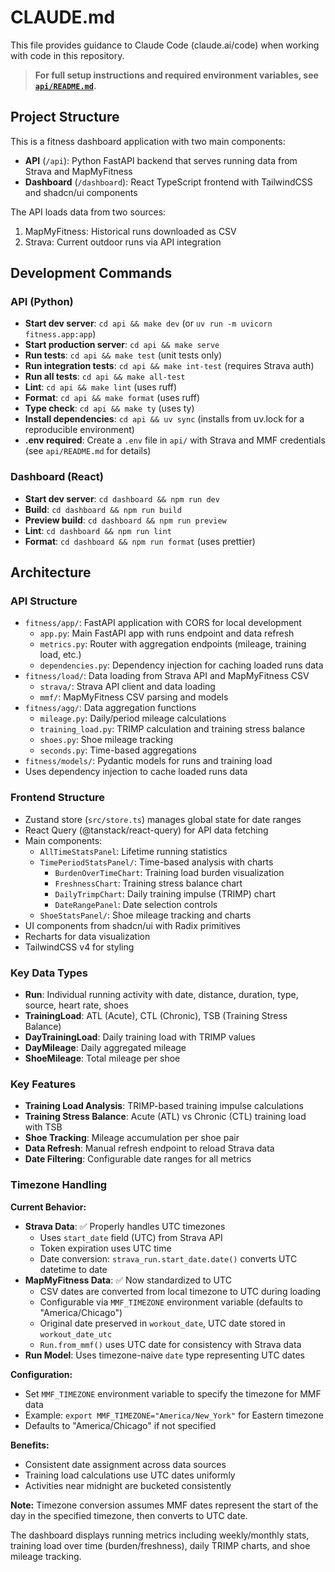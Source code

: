 # CLAUDE.md

This file provides guidance to Claude Code (claude.ai/code) when working with code in this repository.

> **For full setup instructions and required environment variables, see [`api/README.md`](api/README.md).**

## Project Structure

This is a fitness dashboard application with two main components:
- **API** (`/api`): Python FastAPI backend that serves running data from Strava and MapMyFitness
- **Dashboard** (`/dashboard`): React TypeScript frontend with TailwindCSS and shadcn/ui components

The API loads data from two sources:
1. MapMyFitness: Historical runs downloaded as CSV
2. Strava: Current outdoor runs via API integration

## Development Commands

### API (Python)
- **Start dev server**: `cd api && make dev` (or `uv run -m uvicorn fitness.app:app`)
- **Start production server**: `cd api && make serve`
- **Run tests**: `cd api && make test` (unit tests only)
- **Run integration tests**: `cd api && make int-test` (requires Strava auth)
- **Run all tests**: `cd api && make all-test`
- **Lint**: `cd api && make lint` (uses ruff)
- **Format**: `cd api && make format` (uses ruff)
- **Type check**: `cd api && make ty` (uses ty)
- **Install dependencies**: `cd api && uv sync` (installs from uv.lock for a reproducible environment)
- **.env required**: Create a `.env` file in `api/` with Strava and MMF credentials (see `api/README.md` for details)

### Dashboard (React)
- **Start dev server**: `cd dashboard && npm run dev`
- **Build**: `cd dashboard && npm run build`
- **Preview build**: `cd dashboard && npm run preview`
- **Lint**: `cd dashboard && npm run lint`
- **Format**: `cd dashboard && npm run format` (uses prettier)

## Architecture

### API Structure
- `fitness/app/`: FastAPI application with CORS for local development
  - `app.py`: Main FastAPI app with runs endpoint and data refresh
  - `metrics.py`: Router with aggregation endpoints (mileage, training load, etc.)
  - `dependencies.py`: Dependency injection for caching loaded runs data
- `fitness/load/`: Data loading from Strava API and MapMyFitness CSV
  - `strava/`: Strava API client and data loading
  - `mmf/`: MapMyFitness CSV parsing and models
- `fitness/agg/`: Data aggregation functions
  - `mileage.py`: Daily/period mileage calculations
  - `training_load.py`: TRIMP calculation and training stress balance
  - `shoes.py`: Shoe mileage tracking
  - `seconds.py`: Time-based aggregations
- `fitness/models/`: Pydantic models for runs and training load
- Uses dependency injection to cache loaded runs data

### Frontend Structure
- Zustand store (`src/store.ts`) manages global state for date ranges
- React Query (@tanstack/react-query) for API data fetching
- Main components:
  - `AllTimeStatsPanel`: Lifetime running statistics
  - `TimePeriodStatsPanel/`: Time-based analysis with charts
    - `BurdenOverTimeChart`: Training load burden visualization
    - `FreshnessChart`: Training stress balance chart
    - `DailyTrimpChart`: Daily training impulse (TRIMP) chart
    - `DateRangePanel`: Date selection controls
  - `ShoeStatsPanel/`: Shoe mileage tracking and charts
- UI components from shadcn/ui with Radix primitives
- Recharts for data visualization
- TailwindCSS v4 for styling

### Key Data Types
- **Run**: Individual running activity with date, distance, duration, type, source, heart rate, shoes
- **TrainingLoad**: ATL (Acute), CTL (Chronic), TSB (Training Stress Balance)
- **DayTrainingLoad**: Daily training load with TRIMP values
- **DayMileage**: Daily aggregated mileage
- **ShoeMileage**: Total mileage per shoe

### Key Features
- **Training Load Analysis**: TRIMP-based training impulse calculations
- **Training Stress Balance**: Acute (ATL) vs Chronic (CTL) training load with TSB
- **Shoe Tracking**: Mileage accumulation per shoe pair
- **Data Refresh**: Manual refresh endpoint to reload Strava data
- **Date Filtering**: Configurable date ranges for all metrics

### Timezone Handling

**Current Behavior:**
- **Strava Data**: ✅ Properly handles UTC timezones
  - Uses `start_date` field (UTC) from Strava API
  - Token expiration uses UTC time
  - Date conversion: `strava_run.start_date.date()` converts UTC datetime to date
- **MapMyFitness Data**: ✅ Now standardized to UTC
  - CSV dates are converted from local timezone to UTC during loading
  - Configurable via `MMF_TIMEZONE` environment variable (defaults to "America/Chicago")
  - Original date preserved in `workout_date`, UTC date stored in `workout_date_utc`
  - `Run.from_mmf()` uses UTC date for consistency with Strava data
- **Run Model**: Uses timezone-naive `date` type representing UTC dates

**Configuration:**
- Set `MMF_TIMEZONE` environment variable to specify the timezone for MMF data
- Example: `export MMF_TIMEZONE="America/New_York"` for Eastern timezone
- Defaults to "America/Chicago" if not specified

**Benefits:**
- Consistent date assignment across data sources
- Training load calculations use UTC dates uniformly
- Activities near midnight are bucketed consistently

**Note:** Timezone conversion assumes MMF dates represent the start of the day in the specified timezone, then converts to UTC date.

The dashboard displays running metrics including weekly/monthly stats, training load over time (burden/freshness), daily TRIMP charts, and shoe mileage tracking.
